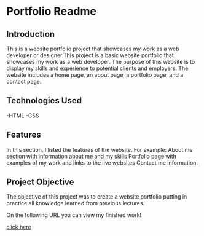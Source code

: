 # Portfolio Readme

## Introduction
This is a website portfolio project that showcases my work as a web developer or designer.This project is a basic website portfolio that showcases my work as a web developer. The purpose of this website is to display my skills and experience to potential clients and employers. The website includes a home page, an about page, a portfolio page, and a contact page.

## Technologies Used
-HTML
-CSS

## Features
In this section, I listed the features of the website. For example:
About me section with information about me and my skills
Portfolio page with examples of my work and links to the live websites
Contact me information.

## Project Objective
The objective of this project was to create a website portfolio putting in practice all knowledge learned from previous lectures.

On the following URL you can view my finished work!

[click here]()
